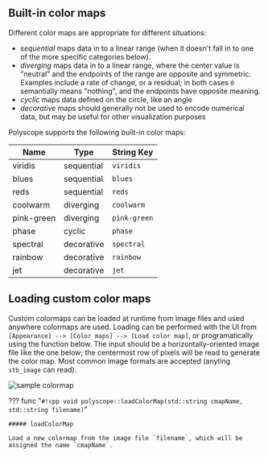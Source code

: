 ## Built-in color maps

Different color maps are appropriate for different situations:

- *sequential* maps data in to a linear range (when it doesn't fall in to one of the more specific categories below).
- *diverging* maps data in to a linear range, where the center value is "neutral" and the endpoints of the range are opposite and symmetric. Examples include a rate of change, or a residual; in both cases `0` semantially means "nothing", and the endpoints have opposite meaning.
- *cyclic* maps data defined on the circle, like an angle
- *decorative* maps should generally not be used to encode numerical data, but may be useful for other visualization purposes

<!--TODO render images of these-->

Polyscope supports the following built-in color maps:

| **Name** | **Type** | **String Key** | 
--- | --- | ---
viridis | sequential | `viridis`
blues | sequential | `blues`
reds | sequential | `reds`
coolwarm | diverging | `coolwarm`
pink-green | diverging | `pink-green`
phase | cyclic | `phase`
spectral | decorative | `spectral`
rainbow | decorative | `rainbow`
jet | decorative | `jet`


[^1]: Viridis is by Nathaniel J. Smith, Stefan van der Walt, and Eric Firing. [link](https://github.com/BIDS/colormap/blob/master/colormaps.py)

[^2]: Phase is from the `cmocean` package. [link](http://tos.org/oceanography/assets/docs/29-3_thyng.pdf)

[^3]: The other color maps have unclear origins or are simple linear ramps, and are implemented in [matplotlib](https://matplotlib.org/).

## Loading custom color maps

Custom colormaps can be loaded at runtime from image files and used anywhere colormaps are used. Loading can be performed with the UI from `[Appearance] --> [Color maps] --> [Load color map]`, or programatically using the function below. The input should be a horizontally-oriented image file like the one below; the centermost row of pixels will be read to generate the color map. Most common image formats are accepted (anyting `stb_image` can read).

![sample colormap]([[url.prefix]]/media/sample_colormap.png)

??? func "`#!cpp void polyscope::loadColorMap(std::string cmapName, std::string filename)`"

    ##### loadColorMap 

    Load a new colormap from the image file `filename`, which will be assigned the name `cmapName`.
